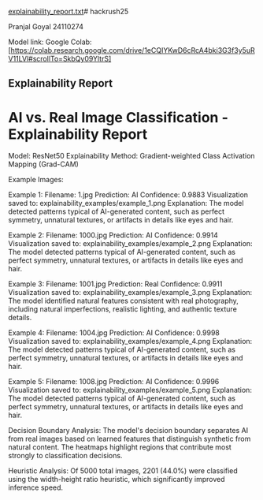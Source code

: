 [explainability_report.txt](https://github.com/user-attachments/files/19619949/explainability_report.txt)# hackrush25

Pranjal Goyal
24110274

Model link:
Google Colab: [https://colab.research.google.com/drive/1eCQIYKwD6cRcA4bki3G3f3y5uRV11LVl#scrollTo=SkbQy09YltrS]

## Explainability Report
AI vs. Real Image Classification - Explainability Report
============================================================

Model: ResNet50
Explainability Method: Gradient-weighted Class Activation Mapping (Grad-CAM)

Example Images:

Example 1:
  Filename: 1.jpg
  Prediction: AI
  Confidence: 0.9883
  Visualization saved to: explainability_examples/example_1.png
  Explanation: The model detected patterns typical of AI-generated content,
    such as perfect symmetry, unnatural textures, or artifacts in details like eyes and hair.

Example 2:
  Filename: 1000.jpg
  Prediction: AI
  Confidence: 0.9914
  Visualization saved to: explainability_examples/example_2.png
  Explanation: The model detected patterns typical of AI-generated content,
    such as perfect symmetry, unnatural textures, or artifacts in details like eyes and hair.

Example 3:
  Filename: 1001.jpg
  Prediction: Real
  Confidence: 0.9911
  Visualization saved to: explainability_examples/example_3.png
  Explanation: The model identified natural features consistent with real photography,
    including natural imperfections, realistic lighting, and authentic texture details.

Example 4:
  Filename: 1004.jpg
  Prediction: AI
  Confidence: 0.9998
  Visualization saved to: explainability_examples/example_4.png
  Explanation: The model detected patterns typical of AI-generated content,
    such as perfect symmetry, unnatural textures, or artifacts in details like eyes and hair.

Example 5:
  Filename: 1008.jpg
  Prediction: AI
  Confidence: 0.9996
  Visualization saved to: explainability_examples/example_5.png
  Explanation: The model detected patterns typical of AI-generated content,
    such as perfect symmetry, unnatural textures, or artifacts in details like eyes and hair.

Decision Boundary Analysis:
  The model's decision boundary separates AI from real images based on learned
  features that distinguish synthetic from natural content. The heatmaps highlight
  regions that contribute most strongly to classification decisions.

Heuristic Analysis:
  Of 5000 total images, 2201 (44.0%) were classified
  using the width-height ratio heuristic, which significantly improved inference speed.

